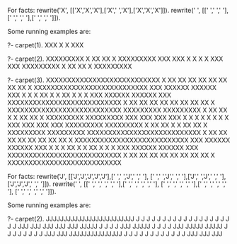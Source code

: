 For facts:
rewrite('X', [['X','X','X'],['X',' ','X'],['X','X','X']]).
rewrite(' ', [[' ',' ',' '],[' ',' ',' '],[' ',' ',' ']]).

Some running examples are:

?- carpet(1).
XXX
X X
XXX

?- carpet(2).
XXXXXXXXX
X XX XX X
XXXXXXXXX
XXX   XXX
X X   X X
XXX   XXX
XXXXXXXXX
X XX XX X
XXXXXXXXX

?- carpet(3).
XXXXXXXXXXXXXXXXXXXXXXXXXXX
X XX XX XX XX XX XX XX XX X
XXXXXXXXXXXXXXXXXXXXXXXXXXX
XXX   XXXXXX   XXXXXX   XXX
X X   X XX X   X XX X   X X
XXX   XXXXXX   XXXXXX   XXX
XXXXXXXXXXXXXXXXXXXXXXXXXXX
X XX XX XX XX XX XX XX XX X
XXXXXXXXXXXXXXXXXXXXXXXXXXX
XXXXXXXXX         XXXXXXXXX
X XX XX X         X XX XX X
XXXXXXXXX         XXXXXXXXX
XXX   XXX         XXX   XXX
X X   X X         X X   X X
XXX   XXX         XXX   XXX
XXXXXXXXX         XXXXXXXXX
X XX XX X         X XX XX X
XXXXXXXXX         XXXXXXXXX
XXXXXXXXXXXXXXXXXXXXXXXXXXX
X XX XX XX XX XX XX XX XX X
XXXXXXXXXXXXXXXXXXXXXXXXXXX
XXX   XXXXXX   XXXXXX   XXX
X X   X XX X   X XX X   X X
XXX   XXXXXX   XXXXXX   XXX
XXXXXXXXXXXXXXXXXXXXXXXXXXX
X XX XX XX XX XX XX XX XX X
XXXXXXXXXXXXXXXXXXXXXXXXXXX

For facts:
rewrite('J', [['J','J','J','J','J'],[' ',' ','J',' ',' '],
[' ',' ','J',' ',' '],['J',' ','J',' ',' '],
['J','J','J',' ',' ']]).
rewrite(' ', [[' ',' ',' ',' ',' '],[' ',' ',' ',' ',' '],
[' ',' ',' ',' ',' '],[' ',' ',' ',' ',' '],
[' ',' ',' ',' ',' ']]).

Some running examples are:

?- carpet(2).
JJJJJJJJJJJJJJJJJJJJJJJJJ
  J    J    J    J    J
  J    J    J    J    J
J J  J J  J J  J J  J J
JJJ  JJJ  JJJ  JJJ  JJJ
          JJJJJ
            J
            J
          J J
          JJJ
          JJJJJ
            J
            J
          J J
          JJJ
    JJJJJ JJJJJ
      J     J
      J     J
    J J   J J
    JJJ   JJJ
JJJJJJJJJJJJJJJ
  J    J    J
  J    J    J
J J  J J  J J
JJJ  JJJ  JJJ

